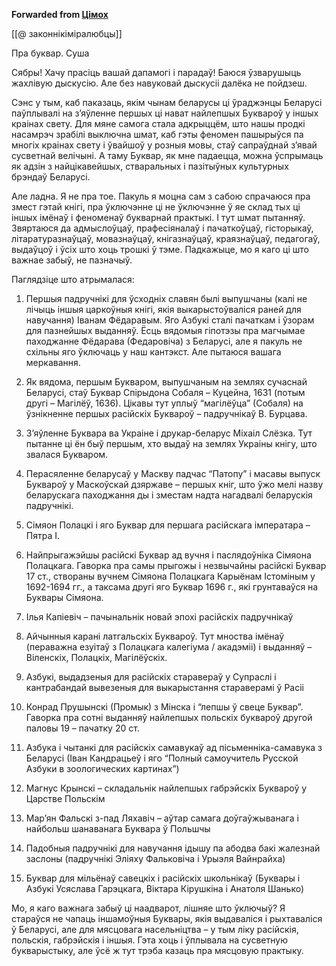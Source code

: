 **Forwarded from [Цімох](https://t.me/Tusajas)**


[[@ законнікіміралюбцы]]

Пра буквар. Суша

Сябры! Хачу прасіць вашай дапамогі і парадаў! Баюся ўзварушыць жахлівую дыскусію. Але без навуковай дыскусіі далёка не пойдзеш. 

 Сэнс у тым, каб паказаць, якім чынам беларусы ці ўраджэнцы Беларусі паўплывалі на з’яўленне першых ці нават найлепшых Буквароў у іншых краінах свету. Для мяне самога стала адкрыццём, што нашы продкі насамрэч зрабілі выключна шмат, каб гэты феномен пашырыўся па многіх краінах свету і ўвайшоў у розныя мовы, стаў сапраўднай з’явай сусветнай велічыні. А таму Буквар, як мне падаецца, можна ўспрымаць як адзін з найцікавейшых, стваральных і пазітыўных культурных брэндаў Беларусі. 

Але ладна. Я не пра тое. Пакуль я моцна сам з сабою спрачаюся пра змест гэтай кнігі, пра ўключэнне ці не ўключэнне ў яе склад тых ці іншых імёнаў і феноменаў букварнай практыкі. І тут шмат пытанняў. Звяртаюся да адмыслоўцаў, прафесіяналаў і пачаткоўцаў, гісторыкаў, літаратуразнаўцаў, мовазнаўцаў, кнігазнаўцаў, краязнаўцаў, педагогаў, выдаўцоў і ўсіх што хоць трошкі ў тэме. Падкажыце, мо я каго ці што важнае забыў, не пазначыў. 

Паглядзіце што атрымалася:

1. Першыя падручнікі для ўсходніх славян былі выпушчаны (калі не лічыць іншыя царкоўныя кнігі, якія выкарыстоўваліся раней для навучання) Іванам Фёдаравым. Яго Азбукі сталі пачаткам і ўзорам для пазнейшых выданняў. Ёсць вядомыя гіпотэзы пра магчымае паходжанне Фёдарава (Федаровіча) з Беларусі, але я пакуль не схільны яго ўключаць у наш кантэкст. Але пытаюся вашага меркавання.

2. Як вядома, першым Букваром, выпушчаным на землях сучаснай Беларусі, стаў Буквар Спірыдона Собаля – Куцейна, 1631 (потым другі – Магілёў, 1636). Цікавы тут уплыў “магілёўца” (Собаля) на ўзнікненне першых расійскіх Буквароў – падручнікаў В. Бурцава. 

3. З’яўленне Буквара ва Украіне і друкар-беларус Міхаіл Слёзка. Тут пытанне ці ён быў першым, хто выдаў на землях Украіны кнігу, што звалася Букваром. 

4. Перасяленне беларусаў у Маскву падчас “Патопу” і масавы выпуск Буквароў у Маскоўскай дзяржаве – першых кніг, што ўжо мелі назву беларускага паходжання ды і зместам надта нагадвалі беларускія падручнікі. 

5. Сімяон Полацкі і яго Буквар для першага расійскага імператара – Пятра І.

6. Найпрыгажэйшы расійскі Буквар ад вучня і паслядоўніка Сімяона Полацкага. Гаворка пра самы прыгожы і незвычайны расійскі Буквар 17 ст., створаны вучнем Сімяона Полацкага Карыёнам Істоміным у 1692-1694 гг., а таксама другі яго Буквар 1696 г., які грунтаваўся на Буквары Сімяона. 

7. Ілья Капіевіч – пачынальнік новай эпохі расійскіх падручнікаў

8. Айчынныя карані латгальскіх Буквароў. Тут мноства імёнаў (пераважна езуітаў з Полацкага калегіума / акадэміі) і выданняў – Віленскіх, Полацкіх, Магілёўскіх.

9. Азбукі, выдадзеныя для расійскіх старавераў у Супраслі і кантрабандай вывезеныя для выкарыстання стараверамі ў Расіі

10. Конрад Прушынскі (Промык) з Мінска і “лепшы ў свеце Буквар”. Гаворка пра сотні выданняў найлепшых польскіх буквароў другой паловы 19 – пачатку 20 ст. 

11. Азбука і чытанкі для расійскіх самавукаў ад пісьменніка-самавука з Беларусі (Іван Кандрацьеў і яго “Полный самоучитель Русской Азбуки в зоологических картинах”)

12. Магнус Крынскі – складальнік найлепшых габрэйскіх Буквароў у Царстве Польскім

13. Мар’ян Фальскі з-пад Ляхавіч – аўтар самага доўгаўжыванага і найбольш шанаванага Буквара ў Польшчы

14. Падобныя падручнікі для навучання ідышу па абодва бакі жалезнай заслоны (падручнікі Эліяху Фальковіча і Урыэля Вайнрайха)

15. Буквар для мільёнаў савецкіх і расійскіх школьнікаў (Буквары і Азбукі Усяслава Гарэцкага, Віктара Кірушкіна і Анатоля Шанько)

Мо, я каго важнага забыў ці наадварот, лішняе што ўключыў? Я стараўся не чапаць іншамоўныя Буквары, якія выдаваліся і рыхтаваліся ў Беларусі, але для мясцовага насельніцтва – у тым ліку расійскія, польскія, габрэйскія і іншыя. Гэта хоць і ўплывала на сусветную букварыстыку, але ўсё ж тут трэба казаць пра мясцовую практыку.